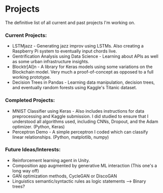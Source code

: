 # Projects
The definitive list of all current and past projects I'm working on.

### Current Projects:
* LSTMjazz - Generating jazz improv using LSTMs. Also creating a Raspberry Pi system to eventually input chords live.
* Gentrification Analysis using Data Science - Learning about APIs as well as some urban infrastructure insights.
* Blocktr[AI]n - A library for Keras models using some variations on the Blockchain model. Very much a proof-of-concept as 
opposed to a full working prototype.
* Decision Trees in Pandas - Learning data manipulation, decision trees, and eventually random forests using Kaggle's Titanic 
dataset.

### Completed Projects:
* MNIST Classifier using Keras - Also includes instructions for data preprocessing and Kaggle submission. I did studied to 
ensure that I understood all algorithms used, including CNNs, Dropout, and the Adam optimizer. (Python, Keras)
* Perceptron Demo - A simple perceptron I coded which can classify linear relationships. (Python, matplotlib, numpy)

### Future Ideas/Interests:
* Reinforcement learning agent in Unity.
* Composition app augmented by generative ML interaction (This one's a long way off)
* GAN optimization methods, CycleGAN or DiscoGAN
* Linguistics semantic/syntactic rules as logic statements --> Binary trees?
